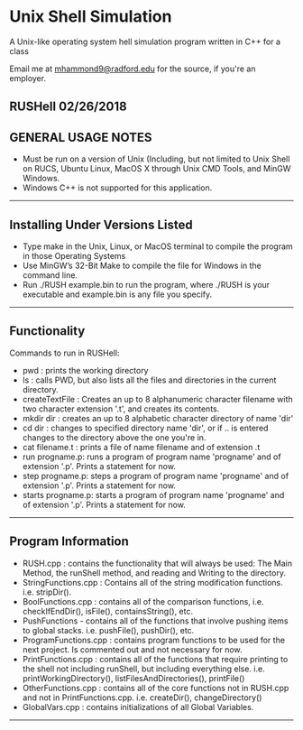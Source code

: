 # Unix Shell Simulation

A Unix-like operating system hell simulation program written in C++ for a class

Email me at mhammond9@radford.edu for the source, if you're an employer.

RUSHell 02/26/2018
-------------------------------------------------------------------------------------
GENERAL USAGE NOTES
-------------------------------------------------------------------------------------
- Must be run on a version of Unix (Including, but not limited to Unix Shell on RUCS,
Ubuntu Linux, MacOS X through Unix CMD Tools, and MinGW Windows.
- Windows C++ is not supported for this application.
-------------------------------------------------------------------------------------
Installing Under Versions Listed
-------------------------------------------------------------------------------------
- Type make in the Unix, Linux, or MacOS terminal to compile the program in those Operating Systems
- Use MinGW’s 32-Bit Make to compile the file for Windows in the command line.
- Run ./RUSH example.bin to run the program, where ./RUSH is your executable and example.bin is any file you specify.
-------------------------------------------------------------------------------------
Functionality
-------------------------------------------------------------------------------------
Commands to run in RUSHell:
- pwd : prints the working directory
- ls : calls PWD, but also lists all the files and directories in the current directory.
- createTextFile : Creates an up to 8 alphanumeric character filename with two character extension '.t', and creates its contents.
- mkdir dir : creates an up to 8 alphabetic character directory of name 'dir'
- cd dir : changes to specified directory name 'dir', or if .. is entered changes to the directory above the one you're in.
- cat filename.t : prints a file of name filename and of extension .t
- run progname.p: runs a program of program name 'progname' and of extension '.p'. Prints a statement for now.
- step progname.p: steps a program of program name 'progname' and of extension '.p'. Prints a statement for now.
- starts progname.p: starts a program of program name 'progname' and of extension '.p'. Prints a statement for now.
-------------------------------------------------------------------------------------
Program Information
------------------------------------------------------------------------------------
- RUSH.cpp : contains the functionality that will always be used: The Main Method, the runShell method, and reading and Writing to the directory.
- StringFunctions.cpp : Contains all of the string modification functions. i.e. stripDir().
- BoolFunctions.cpp : contains all of the comparison functions, i.e. checkIfEndDir(), isFile(), containsString(), etc.
- PushFunctions - contains all of the functions that involve pushing items to global stacks. i.e. pushFile(), pushDir(), etc.
- ProgramFunctions.cpp : contains program functions to be used for the next project. Is commented out and not necessary for now.
- PrintFunctions.cpp : contains all of the functions that require printing to the shell not including runShell, but including everything else. i.e. printWorkingDirectory(), listFilesAndDirectories(), printFile()
- OtherFunctions.cpp : contains all of the core functions not in RUSH.cpp and not in PrintFunctions.cpp. i.e. createDir(), changeDirectory()
- GlobalVars.cpp : contains initializations of all Global Variables.
------------------------------------------------------------------------------------- 
